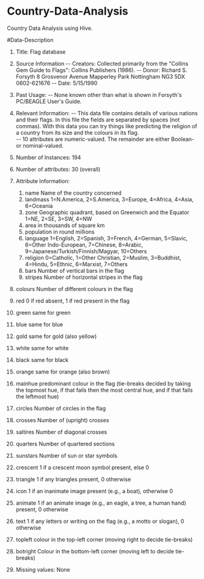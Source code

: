 # Country-Data-Analysis

Country Data Analysis using Hive.

#Data-Description

1. Title: Flag database

2. Source Information
   -- Creators: Collected primarily from the "Collins Gem Guide to Flags":
      Collins Publishers (1986).
   -- Donor: Richard S. Forsyth 
             8 Grosvenor Avenue
             Mapperley Park
             Nottingham NG3 5DX
             0602-621676
   -- Date: 5/15/1990

3. Past Usage:
   -- None known other than what is shown in Forsyth's PC/BEAGLE User's Guide.

4. Relevant Information:
   -- This data file contains details of various nations and their flags.
      In this file the fields are separated by spaces (not commas).  With
      this data you can try things like predicting the religion of a country
      from its size and the colours in its flag.  
   -- 10 attributes are numeric-valued.  The remainder are either Boolean-
      or nominal-valued.

5. Number of Instances: 194

6. Number of attributes: 30 (overall)

7. Attribute Information:
   1. name	Name of the country concerned
   2. landmass	1=N.America, 2=S.America, 3=Europe, 4=Africa, 4=Asia, 6=Oceania
   3. zone	Geographic quadrant, based on Greenwich and the Equator
                1=NE, 2=SE, 3=SW, 4=NW
   4. area	in thousands of square km
   5. population	in round millions
   6. language 1=English, 2=Spanish, 3=French, 4=German, 5=Slavic, 6=Other 
               Indo-European, 7=Chinese, 8=Arabic, 
               9=Japanese/Turkish/Finnish/Magyar, 10=Others
   7. religion 0=Catholic, 1=Other Christian, 2=Muslim, 3=Buddhist, 4=Hindu,
               5=Ethnic, 6=Marxist, 7=Others
   8. bars     Number of vertical bars in the flag
   9. stripes  Number of horizontal stripes in the flag
  10. colours  Number of different colours in the flag
  11. red      0 if red absent, 1 if red present in the flag
  12. green    same for green
  13. blue     same for blue
  14. gold     same for gold (also yellow)
  15. white    same for white
  16. black    same for black
  17. orange   same for orange (also brown)


  18. mainhue  predominant colour in the flag (tie-breaks decided by taking
               the topmost hue, if that fails then the most central hue,
               and if that fails the leftmost hue)
  19. circles  Number of circles in the flag
  20. crosses  Number of (upright) crosses
  21. saltires Number of diagonal crosses
  22. quarters Number of quartered sections
  23. sunstars Number of sun or star symbols
  24. crescent 1 if a crescent moon symbol present, else 0
  25. triangle 1 if any triangles present, 0 otherwise
  26. icon     1 if an inanimate image present (e.g., a boat), otherwise 0
  27. animate  1 if an animate image (e.g., an eagle, a tree, a human hand)
               present, 0 otherwise
  28. text     1 if any letters or writing on the flag (e.g., a motto or
               slogan), 0 otherwise
  29. topleft  colour in the top-left corner (moving right to decide 
               tie-breaks)
  30. botright Colour in the bottom-left corner (moving left to decide 
               tie-breaks)

8. Missing values: None
